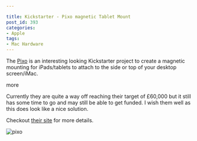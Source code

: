 ```yaml
---

title: Kickstarter - Pixo magnetic Tablet Mount
post_id: 393
categories: 
- Apple
tags:
- Mac Hardware
---
```


The 
[Pixo](http://www.pixoproducts.com/) is an interesting looking Kickstarter project to create a magnetic mounting for iPads/tablets to attach to the side or top of your desktop screen/iMac.

more

Currently they are quite a way off reaching their target of £60,000 but it still has some time to go and may still be able to get funded. I wish them well as this does look like a nice solution.

Checkout 
[their site](http://www.pixoproducts.com/) for more details.


![pixo](http://ukmac.net/wp-content/uploads/2016/04/pixo.gif)